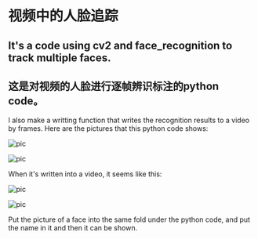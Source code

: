 # 视频中的人脸追踪

## It's a code using cv2 and face_recognition to track multiple faces.

## 这是对视频的人脸进行逐帧辨识标注的python code。

I also make a writting function that writes the recognition results to a video by frames.
Here are the pictures that this python code shows:

 ![pic](https://github.com/AdamAlive/MarkdownRef/blob/master/193.jpg?raw=true )
 
 ![pic](https://github.com/AdamAlive/MarkdownRef/blob/master/194.jpg?raw=true )
 
 When it's written into a video, it seems like this:
 
  ![pic](https://github.com/AdamAlive/MarkdownRef/blob/master/141.gif?raw=true )
  
  ![pic](https://github.com/AdamAlive/MarkdownRef/blob/master/142.gif?raw=true )
  
Put the picture of a face into the same fold under the python code, and put the name in it and then it can be shown.
